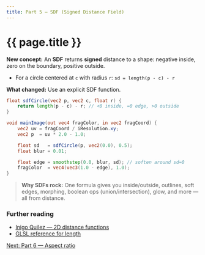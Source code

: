 ```yaml
---
title: Part 5 — SDF (Signed Distance Field)
---
```

# {{ page.title }}

**New concept:** An **SDF** returns **signed** distance to a shape:
negative inside, zero on the boundary, positive outside.

* For a circle centered at `c` with radius `r`:
  `sd = length(p - c) - r`

**What changed:** Use an explicit SDF function.

```glsl
float sdfCircle(vec2 p, vec2 c, float r) {
    return length(p - c) - r; // <0 inside, =0 edge, >0 outside
}

void mainImage(out vec4 fragColor, in vec2 fragCoord) {
    vec2 uv = fragCoord / iResolution.xy;
    vec2 p  = uv * 2.0 - 1.0;

    float sd   = sdfCircle(p, vec2(0.0), 0.5);
    float blur = 0.01;

    float edge = smoothstep(0.0, blur, sd); // soften around sd=0
    fragColor  = vec4(vec3(1.0 - edge), 1.0);
}
```

> **Why SDFs rock:** One formula gives you inside/outside, outlines, soft edges, morphing, boolean ops (union/intersection), glow, and more — all from distance.


### Further reading
- [Inigo Quilez — 2D distance functions](https://iquilezles.org/articles/distfunctions2d/)
- [GLSL reference for length](https://registry.khronos.org/OpenGL-Refpages/gl4/html/length.xhtml)

[Next: Part 6 — Aspect ratio](part06_aspect_ratio.md)
